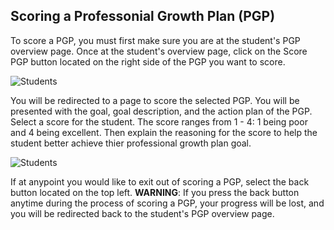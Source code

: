 

## Scoring a Professonial Growth Plan (PGP)

To score a PGP, you must first make sure you are at the student's PGP overview page.
Once at the student's overview page, click on the Score PGP button located on the right side of the PGP you want to score.

![Students](/help_images/score_pgp.JPG)


You will be redirected to a page to score the selected PGP. You will be presented with the goal, goal description, and the action plan of the PGP.
Select a score for the student. The score ranges from 1 - 4: 1 being poor and 4 being excellent. Then explain the reasoning for the score to help the student better achieve thier professional growth plan goal.

![Students](/help_images/scoring_pgp_page.JPG)

If at anypoint you would like to exit out of scoring a PGP, select the back button located on the top left.
**WARNING**: If you press the back button anytime during the process of scoring a PGP, your progress will be lost, and you will be redirected back to the student's PGP overview page.